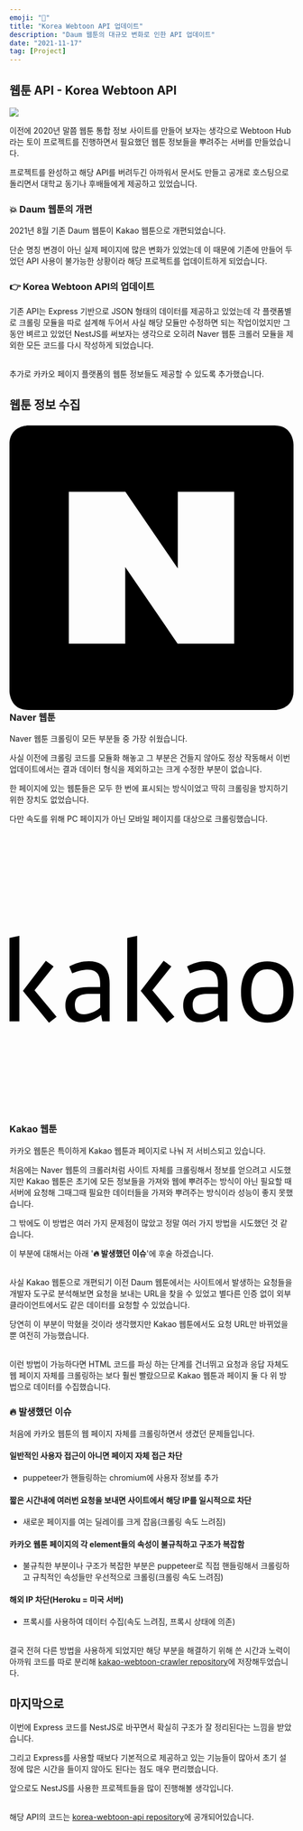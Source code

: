 ```yaml
---
emoji: "🚀"
title: "Korea Webtoon API 업데이트"
description: "Daum 웹툰의 대규모 변화로 인한 API 업데이트"
date: "2021-11-17"
tag: [Project]
---
```


## 웹툰 API - Korea Webtoon API

<img src="https://user-images.githubusercontent.com/71566740/142148364-0c963e54-4709-43f4-828a-93cf62073354.png" class="img large"/>

이전에 2020년 말쯤 웹툰 통합 정보 사이트를 만들어 보자는 생각으로 Webtoon Hub라는 토이 프로젝트를 진행하면서 필요했던 웹툰 정보들을 뿌려주는 서버를 만들었습니다.

프로젝트를 완성하고 해당 API를 버려두긴 아까워서 문서도 만들고 공개로 호스팅으로 돌리면서 대학교 동기나 후배들에게 제공하고 있었습니다.

### 💥 Daum 웹툰의 개편

2021년 8월 기존 Daum 웹툰이 Kakao 웹툰으로 개편되었습니다.

단순 명칭 변경이 아닌 실제 페이지에 많은 변화가 있었는데 이 때문에 기존에 만들어 두었던 API 사용이 불가능한 상황이라 해당 프로젝트를 업데이트하게 되었습니다.

### 👉 Korea Webtoon API의 업데이트

기존 API는 Express 기반으로 JSON 형태의 데이터를 제공하고 있었는데 각 플랫폼별로 크롤링 모듈을 따로 설계해 두어서 사실 해당 모듈만 수정하면 되는 작업이었지만 그동안 벼르고 있었던 NestJS를 써보자는 생각으로 오히려 Naver 웹툰 크롤러 모듈을 제외한 모든 코드를 다시 작성하게 되었습니다.

<br/>추가로 카카오 페이지 플랫폼의 웹툰 정보들도 제공할 수 있도록 추가했습니다.

## 웹툰 정보 수집

### <svg role="img" viewBox="0 0 24 24" xmlns="http://www.w3.org/2000/svg"><title>Naver</title><path d="M1.6 0S0 0 0 1.6v20.8S0 24 1.6 24h20.8s1.6 0 1.6-1.6V1.6S24 0 22.4 0zm3.415 5.6h4.78l4.425 6.458V5.6h4.765v12.8h-4.78L9.78 11.943V18.4H5.015Z"/></svg> Naver 웹툰

Naver 웹툰 크롤링이 모든 부분들 중 가장 쉬웠습니다.

사실 이전에 크롤링 코드를 모듈화 해놓고 그 부분은 건들지 않아도 정상 작동해서 이번 업데이트에서는 결과 데이터 형식을 제외하고는 크게 수정한 부분이 없습니다.

한 페이지에 있는 웹툰들은 모두 한 번에 표시되는 방식이었고 딱히 크롤링을 방지하기 위한 장치도 없었습니다.

다만 속도를 위해 PC 페이지가 아닌 모바일 페이지를 대상으로 크롤링했습니다.

### <svg role="img" viewBox="0 0 24 24" xmlns="http://www.w3.org/2000/svg"><title>Kakao</title><path d="M3.0743 10.4403l.655.4728-1.6101 2.0192 1.8647 2.2373-.646.5004-2.201-2.6924zm-2.2376 5.102H0V8.5121l.8367-.182zm20.944-4.3837c-.4364 0-.7715.1637-1.0049.4912-.2338.3274-.3505.8064-.3505 1.437 0 .6247.1167 1.096.3505 1.4143.2334.3183.5685.4775 1.0049.4775.4423 0 .7804-.1593 1.0143-.4775.2332-.3182.35-.7896.35-1.4142 0-.6307-.1168-1.1097-.35-1.4371-.234-.3275-.572-.4912-1.0143-.4912m0-.673c.691 0 1.234.2245 1.6277.673.3944.4488.5916 1.0915.5916 1.9283 0 .8244-.1955 1.4583-.5868 1.901-.3909.4422-.9356.6637-1.6325.6637-.691 0-1.234-.2215-1.6277-.6638-.3944-.4426-.5916-1.0765-.5916-1.901 0-.8367.1984-1.4794.5957-1.9282.3973-.4485.9385-.673 1.6236-.673m-5.534 4.4658a1.496 1.496 0 0 0 .3576-.0456 2.8804 2.8804 0 0 0 .3713-.1181 2.0066 2.0066 0 0 0 .3488-.1774 2.0778 2.0778 0 0 0 .2895-.2229v-1.1641h-.8693c-.441 0-.7626.0758-.9645.2274-.2025.1516-.3031.391-.3031.7185 0 .5214.2563.7822.7697.7822m-1.5704-.7458c0-.5032.1682-.887.5045-1.1504.337-.2638.826-.396 1.4691-.396h.964v-.3182c0-.77-.3393-1.155-1.0185-1.155-.2184 0-.447.0304-.6869.091-.2398.0608-.4594.1365-.659.2274l-.2457-.5913c.2487-.1394.517-.2469.8047-.323.2878-.0754.5685-.1136.8414-.1136 1.176 0 1.7646.6276 1.7646 1.8826v3.1833h-.6188l-.1-.5457c-.2488.2001-.5134.3547-.796.464-.2817.1092-.55.1637-.8046.1637-.4429 0-.7899-.1258-1.0416-.3775-.2515-.2517-.3772-.5987-.3772-1.0413m-1.6508-3.7653l.655.4728-1.6095 2.0192 1.864 2.2373-.6454.5004-2.201-2.6924zm-2.237 5.102h-.8367V8.5121l.8368-.182zm-4.4936-.5909c.1148 0 .2339-.0151.3576-.0456a2.8794 2.8794 0 0 0 .3713-.1181 1.9842 1.9842 0 0 0 .3488-.1774 2.0477 2.0477 0 0 0 .29-.2229v-1.1641h-.8698c-.4404 0-.762.0758-.9645.2274-.202.1516-.3031.391-.3031.7185 0 .5214.2563.7822.7697.7822m-1.5704-.7458c0-.5032.1682-.887.5052-1.1504.3363-.2638.826-.396 1.4684-.396h.9646v-.3182c0-.77-.3399-1.155-1.019-1.155-.218 0-.4471.0304-.6863.091-.2398.0608-.4595.1365-.6597.2274l-.2457-.5913c.2487-.1394.517-.2469.8053-.323.2878-.0754.5684-.1136.8408-.1136 1.1766 0 1.7646.6276 1.7646 1.8826v3.1833h-.6182l-.1001-.5457c-.2487.2001-.514.3547-.7958.464-.282.1092-.5501.1637-.8053.1637-.4423 0-.7893-.1258-1.041-.3775-.2516-.2517-.3778-.5987-.3778-1.0413Z"/></svg> Kakao 웹툰

카카오 웹툰은 특이하게 Kakao 웹툰과 페이지로 나눠 저 서비스되고 있습니다.

처음에는 Naver 웹툰의 크롤러처럼 사이트 자체를 크롤링해서 정보를 얻으려고 시도했지만 Kakao 웹툰은 초기에 모든 정보들을 가져와 웹에 뿌려주는 방식이 아닌 필요할 때 서버에 요청해 그때그때 필요한 데이터들을 가져와 뿌려주는 방식이라 성능이 좋지 못했습니다.

그 밖에도 이 방법은 여러 가지 문제점이 많았고 정말 여러 가지 방법을 시도했던 것 같습니다.

이 부분에 대해서는 아래 '**🔥 발생했던 이슈**'에 후술 하겠습니다.

<br/>사실 Kakao 웹툰으로 개편되기 이전 Daum 웹툰에서는 사이트에서 발생하는 요청들을 개발자 도구로 분석해보면 요청을 보내는 URL을 찾을 수 있었고 별다른 인증 없이 외부 클라이언트에서도 같은 데이터를 요청할 수 있었습니다.

당연히 이 부분이 막혔을 것이라 생각했지만 Kakao 웹툰에서도 요청 URL만 바뀌었을 뿐 여전히 가능했습니다.

<br/>이런 방법이 가능하다면 HTML 코드를 파싱 하는 단계를 건너뛰고 요청과 응답 자체도 웹 페이지 자체를 크롤링하는 보다 훨씬 빨랐으므로 Kakao 웹툰과 페이지 둘 다 위 방법으로 데이터를 수집했습니다.

### 🔥 발생했던 이슈

처음에 카카오 웹툰의 웹 페이지 자체를 크롤링하면서 생겼던 문제들입니다.

#### 일반적인 사용자 접근이 아니면 페이지 자체 접근 차단

- puppeteer가 핸들링하는 chromium에 사용자 정보를 추가

#### 짧은 시간내에 여러번 요청을 보내면 사이트에서 해당 IP를 일시적으로 차단

- 새로운 페이지를 여는 딜레이를 크게 잡음(크롤링 속도 느려짐)

#### 카카오 웹툰 페이지의 각 element들의 속성이 불규칙하고 구조가 복잡함

- 불규칙한 부분이나 구조가 복잡한 부분은 puppeteer로 직접 핸들링해서 크롤링하고 규칙적인 속성들만 우선적으로 크롤링(크롤링 속도 느려짐)

#### 해외 IP 차단(Heroku = 미국 서버)

- 프록시를 사용하여 데이터 수집(속도 느려짐, 프록시 상태에 의존)

<br/>결국 전혀 다른 방법을 사용하게 되었지만 해당 부분을 해결하기 위해 쓴 시간과 노력이 아까워 코드를 따로 분리해 [kakao-webtoon-crawler repository](https://github.com/HyeokjaeLee/kakao-webtoon-crawler)에 저장해두었습니다.

## 마지막으로

이번에 Express 코드를 NestJS로 바꾸면서 확실히 구조가 잘 정리된다는 느낌을 받았습니다.

그리고 Express를 사용할 때보다 기본적으로 제공하고 있는 기능들이 많아서 초기 설정에 많은 시간을 들이지 않아도 된다는 점도 매우 편리했습니다.

앞으로도 NestJS를 사용한 프로젝트들을 많이 진행해볼 생각입니다.

<br/>해당 API의 코드는 [korea-webtoon-api repository](https://github.com/HyeokjaeLee/korea-webtoon-api)에 공개되어있습니다.
